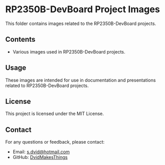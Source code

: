 # RP2350B-DevBoard Project Images

This folder contains images related to the RP2350B-DevBoard projects.

## Contents

- Various images used in RP2350B-DevBoard projects.

## Usage

These images are intended for use in documentation and presentations related to RP2350B-DevBoard projects.

## License
This project is licensed under the MIT License.

## Contact
For any questions or feedback, please contact:
- Email: [s.dvid@hotmail.com](mailto:s.dvid@hotmail.com)
- GitHub: [DvidMakesThings](https://github.com/DvidMakesThings)